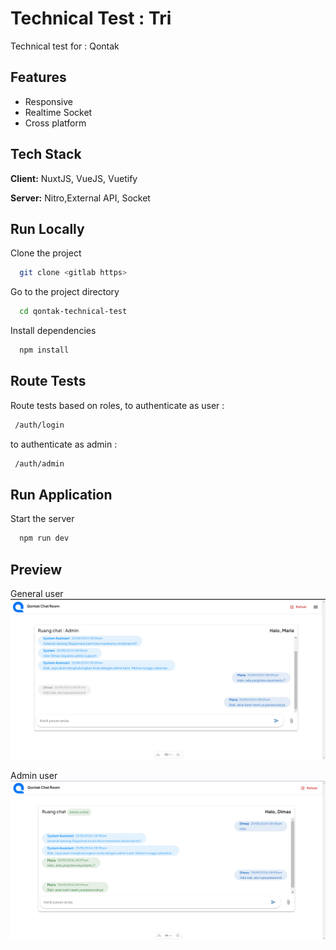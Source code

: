 # Technical Test : Tri

Technical test for : Qontak

## Features

- Responsive
- Realtime Socket
- Cross platform

## Tech Stack

**Client:** NuxtJS, VueJS, Vuetify

**Server:** Nitro,External API, Socket

## Run Locally

Clone the project

```bash
  git clone <gitlab https>
```

Go to the project directory

```bash
  cd qontak-technical-test
```

Install dependencies

```bash
  npm install
```

## Route Tests

Route tests based on roles, to authenticate as user :

```bash
 /auth/login
```

to authenticate as admin :

```bash
 /auth/admin
```

## Run Application

Start the server

```bash
  npm run dev
```

## Preview

General user
<img src="./public/screenshoot/user_chat.png"/>

Admin user
<img src="./public/screenshoot/admin_chat.png"/>
